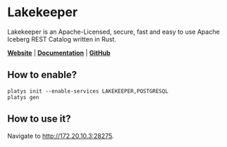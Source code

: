 # Lakekeeper

Lakekeeper is an Apache-Licensed, secure, fast and easy to use Apache Iceberg REST Catalog written in Rust. 

**[Website](https://docs.lakekeeper.io/)** | **[Documentation](https://docs.lakekeeper.io/docs/nightly/concepts/)** | **[GitHub](https://github.com/lakekeeper/lakekeeper)**

## How to enable?

```
platys init --enable-services LAKEKEEPER,POSTGRESQL
platys gen
```

## How to use it?

Navigate to <http://172.20.10.3:28275>.
